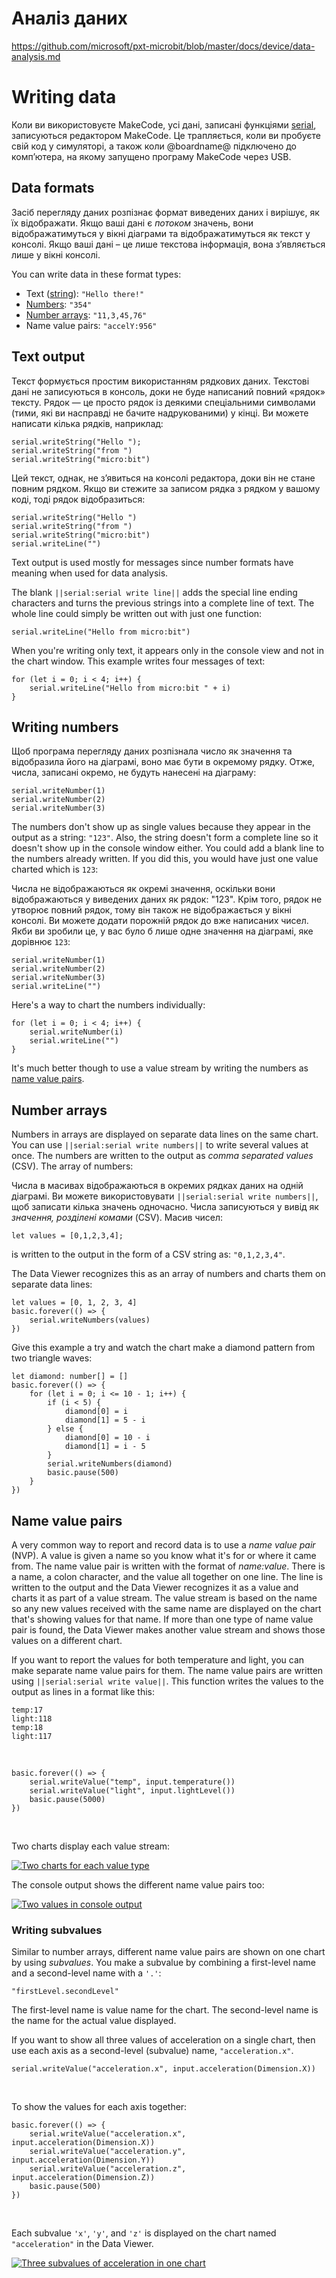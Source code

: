 # Аналіз даних

https://github.com/microsoft/pxt-microbit/blob/master/docs/device/data-analysis.md

# Writing data

Коли ви використовуєте MakeCode, усі дані, записані функціями [serial](https://github.com/microsoft/pxt-microbit/blob/master/reference/serial), записуються редактором MakeCode. Це трапляється, коли ви пробуєте свій код у симуляторі, а також коли @boardname@ підключено до комп’ютера, на якому запущено програму MakeCode через USB.

## Data formats

Засіб перегляду даних розпізнає формат виведених даних і вирішує, як їх відображати. Якщо ваші дані є *потоком* значень, вони відображатимуться у вікні діаграми та відображатимуться як текст у консолі. Якщо ваші дані – це лише текстова інформація, вона з’являється лише у вікні консолі.

You can write data in these format types:

- Text ([string](https://github.com/microsoft/pxt-microbit/blob/master/types/string)): `"Hello there!"`
- [Numbers](https://github.com/microsoft/pxt-microbit/blob/master/types/number): `"354"`
- [Number arrays](https://github.com/microsoft/pxt-microbit/blob/master/types/array): `"11,3,45,76"`
- Name value pairs: `"accelY:956"`

## Text output

Текст формується простим використанням рядкових даних. Текстові дані не записуються в консоль, доки не буде написаний повний «рядок» тексту. Рядок — це просто рядок із деякими спеціальними символами (тими, які ви насправді не бачите надрукованими) у кінці. Ви можете написати кілька рядків, наприклад:

```block
serial.writeString("Hello ");
serial.writeString("from ")
serial.writeString("micro:bit")   
```

Цей текст, однак, не з’явиться на консолі редактора, доки він не стане повним рядком. Якщо ви стежите за записом рядка з рядком у вашому коді, тоді рядок відобразиться:

```block
serial.writeString("Hello ")
serial.writeString("from ")
serial.writeString("micro:bit")
serial.writeLine("")   
```

Text output is used mostly for messages since number formats have meaning when used for data analysis.

The blank `||serial:serial write line||` adds  the special line ending characters and turns the previous strings into a complete line of text. The whole line could simply be written out with  just one function:

```block
serial.writeLine("Hello from micro:bit")
```

When you're writing only text, it appears  only in the console view and not in the chart window. This example  writes four messages of text:

```block
for (let i = 0; i < 4; i++) {
    serial.writeLine("Hello from micro:bit " + i)
}
```

## Writing numbers

Щоб програма перегляду даних розпізнала число як значення та відобразила його на діаграмі, воно має бути в окремому рядку. Отже, числа, записані окремо, не будуть нанесені на діаграму:

```block
serial.writeNumber(1)
serial.writeNumber(2)
serial.writeNumber(3)  
```

The numbers don't show up as single values because they appear in the output as a string: `"123"`. Also, the string doesn't form a complete line so it doesn't show up in  the console window either. You could add a blank line to the numbers  already written. If you did this, you would have just one value charted  which is `123`:

Числа не відображаються як окремі значення, оскільки вони відображаються у виведених даних як рядок: "123". Крім того, рядок не утворює повний рядок, тому він також не відображається у вікні консолі. Ви можете додати порожній рядок до вже написаних чисел. Якби ви зробили це, у вас було б лише одне значення на діаграмі, яке дорівнює `123`:

```block
serial.writeNumber(1)
serial.writeNumber(2)
serial.writeNumber(3)
serial.writeLine("")
```

Here's a way to chart the numbers individually:

```block
for (let i = 0; i < 4; i++) {
    serial.writeNumber(i)
    serial.writeLine("")
}    
```

It's much better though to use a value stream by writing the numbers as [name value pairs](https://github.com/microsoft/pxt-microbit/blob/master/docs/device/data-analysis/writing.md#name-value-pairs).

## Number arrays

Numbers in arrays are displayed on separate data lines on the same chart. You can use `||serial:serial write numbers||` to write several values at once. The numbers are written to the output as *comma separated values* (CSV). The array of numbers:

Числа в масивах відображаються в окремих рядках даних на одній діаграмі. Ви можете використовувати `||serial:serial write numbers||`, щоб записати кілька значень одночасно. Числа записуються у вивід як *значення, розділені комами* (CSV). Масив чисел:

```block
let values = [0,1,2,3,4];
```

is written to the output in the form of a CSV string as: `"0,1,2,3,4"`.

The Data Viewer recognizes this as an array of numbers and charts them on separate data lines:

```block
let values = [0, 1, 2, 3, 4]
basic.forever(() => {
    serial.writeNumbers(values)
})
```

Give this example a try and watch the chart make a diamond pattern from two triangle waves:

```blocks
let diamond: number[] = []
basic.forever(() => {
    for (let i = 0; i <= 10 - 1; i++) {
        if (i < 5) {
            diamond[0] = i
            diamond[1] = 5 - i
        } else {
            diamond[0] = 10 - i
            diamond[1] = i - 5
        }
        serial.writeNumbers(diamond)
        basic.pause(500)
    }
})
```

## Name value pairs

A very common way to report and record data is to use a *name value pair* (NVP). A value is given a name so you know what it's for or where it  came from. The name value pair is written with the format of *name:value*. There is a name, a colon character, and the value all together on one  line. The line is written to the output and the Data Viewer recognizes  it as a value and charts it as part of a value stream. The value stream  is based on the name so any new values received with the same name are  displayed on the chart that's showing values for that name. If more than one type of name value pair is found, the Data Viewer makes another  value stream and shows those values on a different chart.

If you want to report the values for both temperature and  light, you can make separate name value pairs for them. The name value  pairs are written using `||serial:serial write value||`. This function writes the values to the output as lines in a format like this:

```
temp:17
light:118
temp:18
light:117
```

​    

```blocks
basic.forever(() => {
    serial.writeValue("temp", input.temperature())
    serial.writeValue("light", input.lightLevel())
    basic.pause(5000)
})
```

​    

Two charts display each value stream:

[![Two charts for each value type](https://github.com/microsoft/pxt-microbit/raw/master/static/mb/device/data-analysis/two-value-chart.jpg)](https://github.com/microsoft/pxt-microbit/blob/master/static/mb/device/data-analysis/two-value-chart.jpg)

The console output shows the different name value pairs too:

[![Two values in console output](https://github.com/microsoft/pxt-microbit/raw/master/static/mb/device/data-analysis/two-value-console.jpg)](https://github.com/microsoft/pxt-microbit/blob/master/static/mb/device/data-analysis/two-value-console.jpg)

### 

### Writing subvalues

Similar to number arrays, different name value pairs are shown on one chart by using *subvalues*. You make a subvalue by combining a first-level name and a second-level name with a `'.'`:

```
"firstLevel.secondLevel"
```

The first-level name is value name for the chart. The second-level name is the name for the actual value displayed.

If you want to show all three values of acceleration on a single chart, then use each axis as a second-level (subvalue) name, `"acceleration.x"`.

```block
serial.writeValue("acceleration.x", input.acceleration(Dimension.X))
```

​    

To show the values for each axis together:

```blocks
basic.forever(() => {
    serial.writeValue("acceleration.x", input.acceleration(Dimension.X))
    serial.writeValue("acceleration.y", input.acceleration(Dimension.Y))
    serial.writeValue("acceleration.z", input.acceleration(Dimension.Z))
    basic.pause(500)
}) 
```

​    

Each subvalue `'x'`, `'y'`, and `'z'` is displayed on the chart named `"acceleration"` in the Data Viewer.

[![Three subvalues of acceleration in one chart](https://github.com/microsoft/pxt-microbit/raw/master/static/mb/device/data-analysis/combined-values.jpg)](https://github.com/microsoft/pxt-microbit/blob/master/static/mb/device/data-analysis/combined-values.jpg)